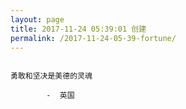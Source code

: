 ```yaml
---
layout: page
title: 2017-11-24 05:39:01 创建
permalink: /2017-11-24-05-39-fortune/
---
```

```

勇敢和坚决是美德的灵魂

        -  英国

```
